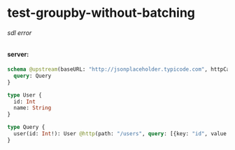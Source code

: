 # test-groupby-without-batching

###### sdl error

#### server:

```graphql
schema @upstream(baseURL: "http://jsonplaceholder.typicode.com", httpCache: true) {
  query: Query
}

type User {
  id: Int
  name: String
}

type Query {
  user(id: Int!): User @http(path: "/users", query: [{key: "id", value: "{{args.id}}"}], batchKey: ["id"])
}
```
